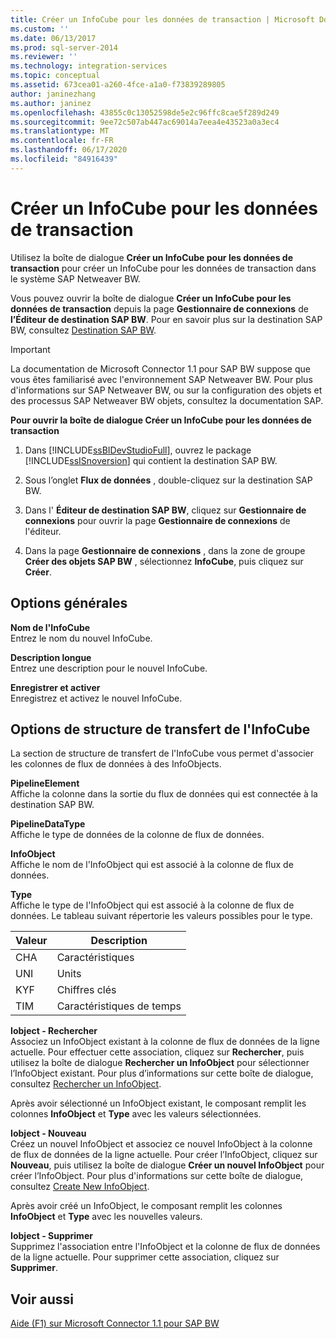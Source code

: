 ```yaml
---
title: Créer un InfoCube pour les données de transaction | Microsoft Docs
ms.custom: ''
ms.date: 06/13/2017
ms.prod: sql-server-2014
ms.reviewer: ''
ms.technology: integration-services
ms.topic: conceptual
ms.assetid: 673cea01-a260-4fce-a1a0-f73839289805
author: janinezhang
ms.author: janinez
ms.openlocfilehash: 43855c0c13052598de5e2c96ffc8cae5f289d249
ms.sourcegitcommit: 9ee72c507ab447ac69014a7eea4e43523a0a3ec4
ms.translationtype: MT
ms.contentlocale: fr-FR
ms.lasthandoff: 06/17/2020
ms.locfileid: "84916439"
---
```

# <a name="create-infocube-for-transaction-data"></a>Créer un InfoCube pour les données de transaction
  Utilisez la boîte de dialogue **Créer un InfoCube pour les données de transaction** pour créer un InfoCube pour les données de transaction dans le système SAP Netweaver BW.  
  
 Vous pouvez ouvrir la boîte de dialogue **Créer un InfoCube pour les données de transaction** depuis la page **Gestionnaire de connexions** de **l’Éditeur de destination SAP BW**. Pour en savoir plus sur la destination SAP BW, consultez [Destination SAP BW](sap-bw-destination.md).  
  
> [!IMPORTANT]  
>  La documentation de Microsoft Connector 1.1 pour SAP BW suppose que vous êtes familiarisé avec l'environnement SAP Netweaver BW. Pour plus d'informations sur SAP Netweaver BW, ou sur la configuration des objets et des processus SAP Netweaver BW objets, consultez la documentation SAP.  
  
 **Pour ouvrir la boîte de dialogue Créer un InfoCube pour les données de transaction**  
  
1.  Dans [!INCLUDE[ssBIDevStudioFull](../../includes/ssbidevstudiofull-md.md)], ouvrez le package [!INCLUDE[ssISnoversion](../../includes/ssisnoversion-md.md)] qui contient la destination SAP BW.  
  
2.  Sous l’onglet **Flux de données** , double-cliquez sur la destination SAP BW.  
  
3.  Dans l' **Éditeur de destination SAP BW**, cliquez sur **Gestionnaire de connexions** pour ouvrir la page **Gestionnaire de connexions** de l'éditeur.  
  
4.  Dans la page **Gestionnaire de connexions** , dans la zone de groupe **Créer des objets SAP BW** , sélectionnez **InfoCube**, puis cliquez sur **Créer**.  
  
## <a name="general-options"></a>Options générales  
 **Nom de l'InfoCube**  
 Entrez le nom du nouvel InfoCube.  
  
 **Description longue**  
 Entrez une description pour le nouvel InfoCube.  
  
 **Enregistrer et activer**  
 Enregistrez et activez le nouvel InfoCube.  
  
## <a name="infocube-transfer-structure-options"></a>Options de structure de transfert de l'InfoCube  
 La section de structure de transfert de l'InfoCube vous permet d'associer les colonnes de flux de données à des InfoObjects.  
  
 **PipelineElement**  
 Affiche la colonne dans la sortie du flux de données qui est connectée à la destination SAP BW.  
  
 **PipelineDataType**  
 Affiche le type de données de la colonne de flux de données.  
  
 **InfoObject**  
 Affiche le nom de l'InfoObject qui est associé à la colonne de flux de données.  
  
 **Type**  
 Affiche le type de l'InfoObject qui est associé à la colonne de flux de données. Le tableau suivant répertorie les valeurs possibles pour le type.  
  
|Valeur|Description|  
|-----------|-----------------|  
|CHA|Caractéristiques|  
|UNI|Units|  
|KYF|Chiffres clés|  
|TIM|Caractéristiques de temps|  
  
 **Iobject - Rechercher**  
 Associez un InfoObject existant à la colonne de flux de données de la ligne actuelle. Pour effectuer cette association, cliquez sur **Rechercher**, puis utilisez la boîte de dialogue **Rechercher un InfoObject** pour sélectionner l’InfoObject existant. Pour plus d’informations sur cette boîte de dialogue, consultez [Rechercher un InfoObject](look-up-infoobject.md).  
  
 Après avoir sélectionné un InfoObject existant, le composant remplit les colonnes **InfoObject** et **Type** avec les valeurs sélectionnées.  
  
 **Iobject - Nouveau**  
 Créez un nouvel InfoObject et associez ce nouvel InfoObject à la colonne de flux de données de la ligne actuelle. Pour créer l’InfoObject, cliquez sur **Nouveau**, puis utilisez la boîte de dialogue **Créer un nouvel InfoObject** pour créer l’InfoObject. Pour plus d'informations sur cette boîte de dialogue, consultez [Create New InfoObject](create-new-infoobject.md).  
  
 Après avoir créé un InfoObject, le composant remplit les colonnes **InfoObject** et **Type** avec les nouvelles valeurs.  
  
 **Iobject - Supprimer**  
 Supprimez l'association entre l'InfoObject et la colonne de flux de données de la ligne actuelle. Pour supprimer cette association, cliquez sur **Supprimer**.  
  
## <a name="see-also"></a>Voir aussi  
 [Aide (F1) sur Microsoft Connector 1.1 pour SAP BW](../microsoft-connector-for-sap-bw-f1-help.md)  
  
  
